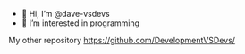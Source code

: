 - 👋 Hi, I’m @dave-vsdevs
- 👀 I’m interested in programming

My other repository https://github.com/DevelopmentVSDevs/

<!---
dave-vsdevs/dave-vsdevs is a ✨ special ✨ repository because its `README.md` (this file) appears on your GitHub profile.
You can click the Preview link to take a look at your changes.
--->
